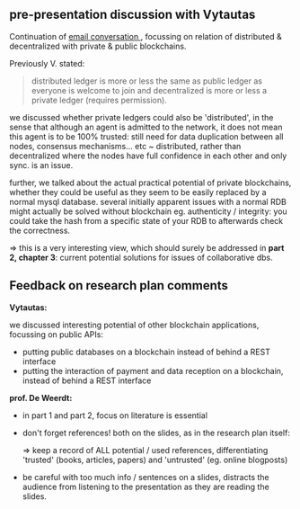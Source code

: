 ## pre-presentation discussion with Vytautas

Continuation of [email conversation ](./20-10-email-conversation-distributed-vs-decentralized.md), focussing on relation of distributed & decentralized with private & public blockchains.

Previously V. stated:

> distributed ledger is more or less the same as public ledger as everyone is welcome to join and decentralized is more or less a private ledger (requires permission).

we discussed whether private ledgers could also be 'distributed', in the sense that although an agent is admitted to the network, it does not mean this agent is to be 100% trusted: still need for data duplication between all nodes, consensus mechanisms... etc ~ distributed, rather than decentralized where the nodes have full confidence in each other and only sync. is an issue.

further, we talked about the actual practical potential of private blockchains, whether they could be useful as they seem to be easily replaced by a normal mysql database. several initially apparent issues with a normal RDB might actually be solved without blockchain eg. authenticity / integrity: you could take the hash from a specific state of your RDB to afterwards check the correctness.

=> this is a very interesting view, which should surely be addressed in **part 2, chapter 3**: current potential solutions for issues of collaborative dbs.

## Feedback on research plan comments

**Vytautas:**

we discussed interesting potential of other blockchain applications, focussing on public APIs:

- putting public databases on a blockchain instead of behind a REST interface
- putting the interaction of payment and data reception on a blockchain, instead of behind a REST interface


**prof. De Weerdt:**

- in part 1 and part 2, focus on literature is essential
- don't forget references! both on the slides, as in the research plan itself:

  => keep a record of ALL potential / used references, differentiating 'trusted' (books, articles, papers) and 'untrusted' (eg. online blogposts)

- be careful with too much info / sentences on a slides, distracts the audience from listening to the presentation as they are reading the slides.
